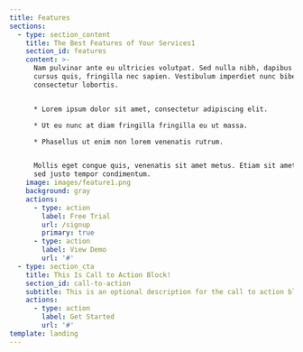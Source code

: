 ```yaml
---
title: Features
sections:
  - type: section_content
    title: The Best Features of Your Services1
    section_id: features
    content: >-
      Nam pulvinar ante eu ultricies volutpat. Sed nulla nibh, dapibus sit amet
      cursus quis, fringilla nec sapien. Vestibulum imperdiet nunc bibendum
      consectetur lobortis.


      * Lorem ipsum dolor sit amet, consectetur adipiscing elit.

      * Ut eu nunc at diam fringilla fringilla eu ut massa.

      * Phasellus ut enim non lorem venenatis rutrum.


      Mollis eget congue quis, venenatis sit amet metus. Etiam sit amet tortor
      sed justo tempor condimentum.
    image: images/feature1.png
    background: gray
    actions:
      - type: action
        label: Free Trial
        url: /signup
        primary: true
      - type: action
        label: View Demo
        url: '#'
  - type: section_cta
    title: This Is Call to Action Block!
    section_id: call-to-action
    subtitle: This is an optional description for the call to action block.
    actions:
      - type: action
        label: Get Started
        url: '#'
template: landing
---
```

